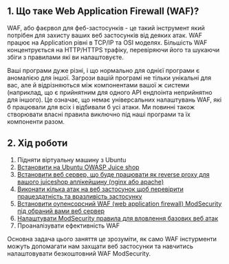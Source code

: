 ## 1. Що таке Web Application Firewall (WAF)?
WAF, або фаєрвол для феб-застосунків - це такий інструмент який потрібен для захисту ваших веб застосунків від деяких атак. WAF працює на Application рівні в TCP/IP та OSI моделях. Більшість WAF концентрується на HTTP/HTTPS трафіку, перевіряючи його та шукаючи збіги з правилами які ви налаштовуєте. 

Ваші програми дуже різні, і що нормально для однієї програми є аномалією для іншої. Загрози вашій програмі не тільки унікальні для вас, але й відрізняються між компонентами вашої ж системи (наприклад, що є прийнятним для одного API ендпоінта неприйнятно для іншого). Це означає, що немає універсальних налаштувань WAF, які б працювали для всіх і відбивали б усі атаки. Ми повинні також створювати власні правила виключно під наші програми та їх компоненти разом.

## 2. Хід роботи
1. Підняти віртуальну машину з Ubuntu  
2. [Встановити на Ubuntu OWASP Juice shop](https://pwning.owasp-juice.shop/companion-guide/latest/part1/running.html)  
3. [Встановити веб сервер, що буде працювати як reverse proxy для вашого juiceshop аплікейшину (nginx або apache)](https://pwning.owasp-juice.shop/part1/running.html)  
4. [Виконати кілька атак на веб застосунок щоб перевірити працездатність та вразливість застосунку](https://pwning.owasp-juice.shop/part1/running.html)  
5. [Встановити оупенсорсний WAF (web application firewall) ModSecurity під обраний вами веб сервер](https://github.com/owasp-modsecurity/ModSecurity-nginx)  
6. [Налаштувати ModSecurity правила для вловлення базових веб атак](https://owasp.org/www-project-modsecurity-core-rule-set/)  
7. Проаналізувати ефективність WAF

Основна задача цього заняття це зрозуміти, як само WAF інстурменти можуть допомагати нам захщати веб застосунки та навчитись налаштовувати безкоштовний WAF ModSecurity.
